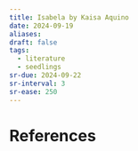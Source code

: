 ```yaml
---
title: Isabela by Kaisa Aquino
date: 2024-09-19
aliases: 
draft: false
tags:
  - literature
  - seedlings
sr-due: 2024-09-22
sr-interval: 3
sr-ease: 250
---
```


# References